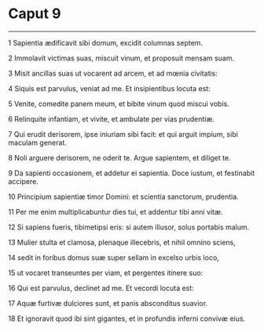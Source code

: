 # Caput 9

***

1 Sapientia ædificavit sibi domum, excidit columnas septem.

2 Immolavit victimas suas, miscuit vinum, et proposuit mensam suam.

3 Misit ancillas suas ut vocarent ad arcem, et ad mœnia civitatis:

4 Siquis est parvulus, veniat ad me. Et insipientibus locuta est:

5 Venite, comedite panem meum, et bibite vinum quod miscui vobis.

6 Relinquite infantiam, et vivite, et ambulate per vias prudentiæ.

7 Qui erudit derisorem, ipse iniuriam sibi facit: et qui arguit impium, sibi maculam generat.

8 Noli arguere derisorem, ne oderit te. Argue sapientem, et diliget te.

9 Da sapienti occasionem, et addetur ei sapientia. Doce iustum, et festinabit accipere.

10 Principium sapientiæ timor Domini: et scientia sanctorum, prudentia.

11 Per me enim multiplicabuntur dies tui, et addentur tibi anni vitæ.

12 Si sapiens fueris, tibimetipsi eris: si autem illusor, solus portabis malum.

13 Mulier stulta et clamosa, plenaque illecebris, et nihil omnino sciens,

14 sedit in foribus domus suæ super sellam in excelso urbis loco,

15 ut vocaret transeuntes per viam, et pergentes itinere suo:

16 Qui est parvulus, declinet ad me. Et vecordi locuta est:

17 Aquæ furtivæ dulciores sunt, et panis absconditus suavior.

18 Et ignoravit quod ibi sint gigantes, et in profundis inferni convivæ eius.

